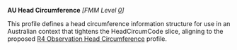 **AU Head Circumference** *[FMM Level [0](http://build.fhir.org/versions.html#maturity)]*

This profile defines a head circumference information structure for use in an Australian context that tightens the HeadCircumCode slice, aligning to the proposed [R4 Observation Head Circumference](http://build.fhir.org/headcircum.html) profile.